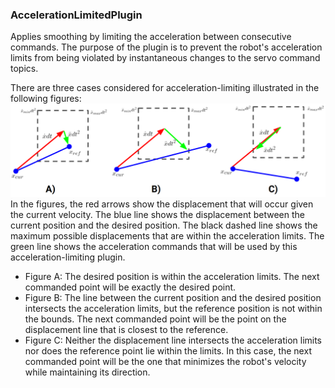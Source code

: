 ### AccelerationLimitedPlugin
Applies smoothing by limiting the acceleration between consecutive commands.
The purpose of the plugin is to prevent the robot's acceleration limits from being violated by instantaneous changes
to the servo command topics.

There are three cases considered for acceleration-limiting illustrated in the following figures:
![acceleration_limiting_diagram.png](res/acceleration_limiting_diagram.png)
In the figures, the red arrows show the displacement that will occur given the current velocity. The blue line shows the displacement between the current position and the desired position. The black dashed line shows the maximum possible displacements that are within the acceleration limits. The green line shows the acceleration commands that will be used by this acceleration-limiting plugin.

- Figure A: The desired position is within the acceleration limits. The next commanded point will be exactly the desired point.
- Figure B: The line between the current position and the desired position intersects the acceleration limits, but the reference position is not within the bounds. The next commanded point will be the point on the displacement line that is closest to the reference.
- Figure C: Neither the displacement line intersects the acceleration limits nor does the reference point lie within the limits. In this case, the next commanded point will be the one that minimizes the robot's velocity while maintaining its direction.

